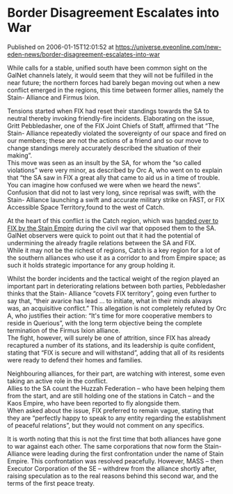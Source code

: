 # Border Disagreement Escalates into War
Published on 2006-01-15T12:01:52 at https://universe.eveonline.com/new-eden-news/border-disagreement-escalates-into-war

While calls for a stable, unified south have been common sight on the GalNet channels lately, it would seem that they will not be fulfilled in the near future; the northern forces had barely began moving out when a new conflict emerged in the regions, this time between former allies, namely the Stain- Alliance and Firmus Ixion. 

Tensions started when FIX had reset their standings towards the SA to neutral thereby invoking friendly-fire incidents. Elaborating on the issue, Gritt Pebbledasher, one of the FIX Joint Chiefs of Staff, affirmed that “The Stain- Alliance repeatedly violated the sovereignty of our space and fired on our members; these are not the actions of a friend and so our move to change standings merely accurately described the situation of their making”.  
This move was seen as an insult by the SA, for whom the “so called violations” were very minor, as described by Orc A, who went on to explain that “the SA saw in FIX a great ally that came to aid us in a time of trouble. You can imagine how confused we were when we heard the news”.  
Confusion that did not to last very long, since reprisal was swift, with the Stain- Alliance launching a swift and accurate military strike on FAST, or FIX Accessible Space Territory,found to the west of Catch. 

At the heart of this conflict is the Catch region, which was [handed over to FIX by the Stain Empire](http://myeve.eve-online.com/ingameboard.asp?a=topic&threadID=223090) during the civil war that opposed them to the SA. GalNet observers were quick to point out that it had the potential of undermining the already fragile relations between the SA and FIX.  
While it may not be the richest of regions, Catch is a key region for a lot of the southern alliances who use it as a corridor to and from Empire space; as such it holds strategic importance for any group holding it. 

Whilst the border incidents and the tactical weight of the region played an important part in deteriorating relations between both parties, Pebbledasher thinks that the Stain- Alliance “covets FIX territory”, going even further to say that, “their avarice has lead … to initiate, what in their minds always was, an acquisitive conflict.” This allegation is not completely refuted by Orc A, who justifies their action: “It's time for more cooperative members to reside in Querious”, with the long term objective being the complete termination of the Firmus Ixion alliance.  
The fight, however, will surely be one of attrition, since FIX has already recaptured a number of its stations, and its leadership is quite confident, stating that “FIX is secure and will withstand”, adding that all of its residents were ready to defend their homes and families. 

Neighbouring alliances, for their part, are watching with interest, some even taking an active role in the conflict.  
Allies to the SA count the Huzzah Federation – who have been helping them from the start, and are still holding one of the stations in Catch – and the Kaos Empire, who have been reported to fly alongside them.  
When asked about the issue, FIX preferred to remain vague, stating that they are “perfectly happy to speak to any entity regarding the establishment of peaceful relations”, but they would not comment on any specifics. 

It is worth noting that this is not the first time that both alliances have gone to war against each other. The same corporations that now form the Stain- Alliance were leading during the first confrontation under the name of Stain Empire. This confrontation was resolved peacefully. However, MASS – then Executor Corporation of the SE – withdrew from the alliance shortly after, raising speculation as to the real reasons behind this second war, and the terms of the first peace treaty.
